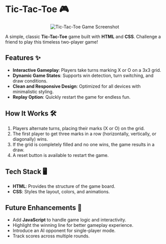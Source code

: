 # Tic-Tac-Toe 🎮

<p align="center">
  <img 
  src="https://i.imghippo.com/files/bHH5274R.jpg" alt="Tic-Tac-Toe Game Screenshot" />
</p>

A simple, classic **Tic-Tac-Toe** game built with **HTML** and **CSS**. Challenge a friend to play this timeless two-player game!

## Features ✨

- **Interactive Gameplay**: Players take turns marking X or O on a 3x3 grid.
- **Dynamic Game States**: Supports win detection, turn switching, and draw conditions.
- **Clean and Responsive Design**: Optimized for all devices with minimalistic styling.
- **Replay Option**: Quickly restart the game for endless fun.

## How It Works 🛠️

1. Players alternate turns, placing their marks (X or O) on the grid.
2. The first player to get three marks in a row (horizontally, vertically, or diagonally) wins.
3. If the grid is completely filled and no one wins, the game results in a draw.
4. A reset button is available to restart the game.

## Tech Stack 🖥️

- **HTML**: Provides the structure of the game board.
- **CSS**: Styles the layout, colors, and animations.

## Future Enhancements 🚀

- Add **JavaScript** to handle game logic and interactivity.
- Highlight the winning line for better gameplay experience.
- Introduce an AI opponent for single-player mode.
- Track scores across multiple rounds.




